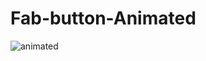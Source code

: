 # Fab-button-Animated
 
![animated](https://user-images.githubusercontent.com/62677231/85491423-e5ef7f00-b5a9-11ea-93c6-52910c9f01a9.gif)
